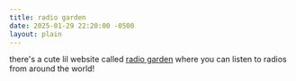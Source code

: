```yaml
---
title: radio garden 
date: 2025-01-29 22:20:00 -0500
layout: plain
---
```

there's a cute lil website called [radio garden](https://radio.garden) where you can listen to radios from around the world!
